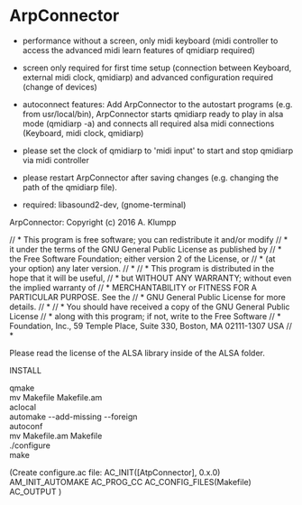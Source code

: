 # ArpConnector


- performance without a screen, only midi keyboard  (midi controller to access the advanced midi learn features of qmidiarp required)

- screen only required for first time setup (connection between Keyboard, external midi clock, qmidiarp) and advanced configuration required (change of devices)

- autoconnect features: Add ArpConnector to the autostart programs (e.g. from usr/local/bin), ArpConnector starts qmidiarp ready to play in alsa mode (qmidiarp -a) and connects all required alsa midi connections (Keyboard, midi clock, qmidiarp)

- please set the clock of qmidiarp to 'midi input' to start and stop qmidiarp via midi controller 

- please restart ArpConnector after saving changes (e.g. changing the path of the qmidiarp file).

- required: libasound2-dev, (gnome-terminal)

ArpConnector: Copyright (c) 2016 A. Klumpp

// *  This program is free software; you can redistribute it and/or modify
// *  it under the terms of the GNU General Public License as published by
// *  the Free Software Foundation; either version 2 of the License, or
// *  (at your option) any later version.
// *
// *  This program is distributed in the hope that it will be useful,
// *  but WITHOUT ANY WARRANTY; without even the implied warranty of
// *  MERCHANTABILITY or FITNESS FOR A PARTICULAR PURPOSE.  See the
// *  GNU General Public License for more details.
// *
// *  You should have received a copy of the GNU General Public License
// *  along with this program; if not, write to the Free Software
// *  Foundation, Inc., 59 Temple Place, Suite 330, Boston, MA  02111-1307 USA
// *

Please read the license of the ALSA library inside of the ALSA folder.


INSTALL


qmake  
mv Makefile Makefile.am  
aclocal  
automake --add-missing --foreign  
autoconf  
mv Makefile.am Makefile  
./configure  
make  


(Create configure.ac file: 
AC_INIT([AtpConnector], 0.x.0) 
AM_INIT_AUTOMAKE 
AC_PROG_CC 
AC_CONFIG_FILES(Makefile) 
AC_OUTPUT )

